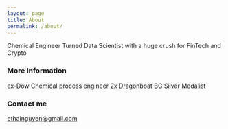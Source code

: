 ```yaml
---
layout: page
title: About
permalink: /about/
---
```


Chemical Engineer Turned Data Scientist with a huge crush for FinTech and Crypto

### More Information

ex-Dow Chemical process engineer
2x Dragonboat BC Silver Medalist

### Contact me

[ethainguyen@gmail.com](mailto:ethainguyen@gmail.com)